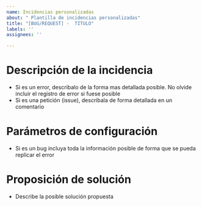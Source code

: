```yaml
---
name: Incidencias personalizadas
about: " Plantilla de incidencias personalizadas"
title: "[BUG/REQUEST] -  TÍTULO"
labels: ''
assignees: ''

---
```


# Descripción de la incidencia
* Si es un error, describalo de la forma mas detallada posible. No olvide incluir el registro de error si fuese posible
* Si es una petición (issue), descríbala de forma detallada en un comentario


# Parámetros de configuración 
* Si es un bug incluya toda la información posible de forma que se pueda replicar el error

# Proposición de solución
* Describe la posible solución propuesta
